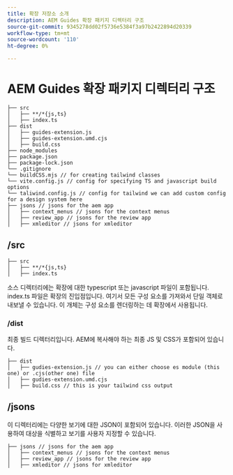 ```yaml
---
title: 확장 저장소 소개
description: AEM Guides 확장 패키지 디렉터리 구조
source-git-commit: 9345278dd02f5736e5384f3a97b2422894d20339
workflow-type: tm+mt
source-wordcount: '110'
ht-degree: 0%

---
```



# AEM Guides 확장 패키지 디렉터리 구조

```text
├── src
│   ├── **/*{js,ts}
│   ├── index.ts
├── dist
│   ├── guides-extension.js
│   ├── guides-extension.umd.cjs
│   ├── build.css
├── node_modules
├── package.json
├── package-lock.json 
└── .gitignore
└── buildCSS.mjs // for creating tailwind classes
└── vite.config.js // config for specifying TS and javascript build options
└── taliwind.config.js // config for tailwind we can add custom config for a design system here
├── jsons // jsons for the aem app
│   ├── context_menus // jsons for the context menus
│   ├── review_app // jsons for the review app
│   ├── xmleditor // jsons for xmleditor
```

## /src

```text
├── src
│   ├── **/*{js,ts}
│   ├── index.ts
```

소스 디렉터리에는 확장에 대한 typescript 또는 javascript 파일이 포함됩니다. index.ts 파일은 확장의 진입점입니다. 여기서 모든 구성 요소를 가져와서 단일 객체로 내보낼 수 있습니다. 이 개체는 구성 요소를 렌더링하는 데 확장에서 사용됩니다.

### /dist

최종 빌드 디렉터리입니다. AEM에 복사해야 하는 최종 JS 및 CSS가 포함되어 있습니다.

```test
├── dist
│   ├── gudies-extension.js // you can either choose es module (this one) or .cjs(other one) file
│   ├── gudies-extension.umd.cjs
│   ├── build.css // this is your tailwind css output
```

## /jsons

이 디렉터리에는 다양한 보기에 대한 JSON이 포함되어 있습니다. 이러한 JSON을 사용하여 대상을 식별하고 보기를 사용자 지정할 수 있습니다.

```text
├── jsons // jsons for the aem app
│   ├── context_menus // jsons for the context menus
│   ├── review_app // jsons for the review app
│   ├── xmleditor // jsons for xmleditor
```
